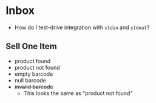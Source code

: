 # Inbox

- How do I test-drive integration with `stdin` and `stdout`?

## Sell One Item

- product found
- product not found
- empty barcode
- null barcode
- ~~invalid barcode~~
  - This looks the same as "product not found"

